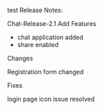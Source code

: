test
Release Notes:

Chat-Release-2.1
Add Features
 - chat application added
 - share enabled

Changes

Registration form changed

Fixes 

 login page icon issue resolved
